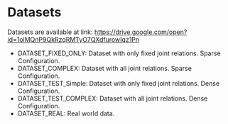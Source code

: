 # Datasets

Datasets are available at link: https://drive.google.com/open?id=1olMQnP9QkRzqRMTyO7QXdfurowIqz1Pn

* DATASET_FIXED_ONLY: Dataset with only fixed joint relations. Sparse Configuration.
* DATASET_COMPLEX: Dataset with all joint relations. Sparse Configuration.
* DATASET_TEST_Simple: Dataset with only fixed joint relations. Dense Configuration.
* DATASET_TEST_COMPLEX: Dataset with all joint relations. Dense Configuration.
* DATASET_REAL: Real world data. 
